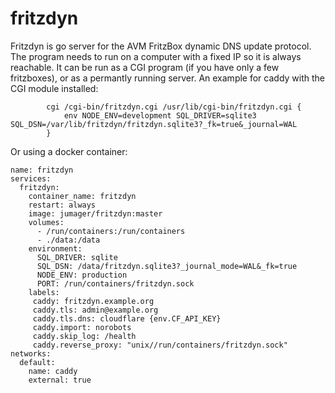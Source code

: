 # fritzdyn

Fritzdyn is go server for the AVM FritzBox dynamic DNS update protocol. The program needs to run
on a computer with a fixed IP so it is always reachable. It can be run as a CGI program (if you
have only a few fritzboxes), or as a permantly running server. An example for caddy with the
CGI module installed:

```
		cgi /cgi-bin/fritzdyn.cgi /usr/lib/cgi-bin/fritzdyn.cgi {
			env NODE_ENV=development SQL_DRIVER=sqlite3 SQL_DSN=/var/lib/fritzdyn/fritzdyn.sqlite3?_fk=true&_journal=WAL
		}
```

Or using a docker container:

```
name: fritzdyn
services:
  fritzdyn:
    container_name: fritzdyn
    restart: always
    image: jumager/fritzdyn:master
    volumes:
      - /run/containers:/run/containers
      - ./data:/data
    environment:
      SQL_DRIVER: sqlite
      SQL_DSN: /data/fritzdyn.sqlite3?_journal_mode=WAL&_fk=true
      NODE_ENV: production
      PORT: /run/containers/fritzdyn.sock
    labels:
     caddy: fritzdyn.example.org
     caddy.tls: admin@example.org
     caddy.tls.dns: cloudflare {env.CF_API_KEY}
     caddy.import: norobots
     caddy.skip_log: /health
     caddy.reverse_proxy: "unix//run/containers/fritzdyn.sock"
networks:
  default:
    name: caddy
    external: true
```
